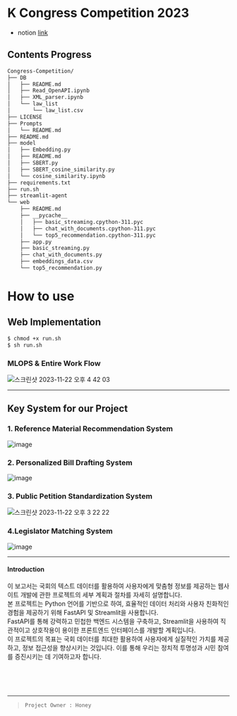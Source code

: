 # K Congress Competition 2023
- notion [link](https://emphasized-leech-c56.notion.site/K-Congress-Data-Competition-3762258f913047dd9bfb563a6c3b4cd3?pvs=4)

## Contents Progress
```bash
Congress-Competition/
├── DB
│   ├── README.md
│   ├── Read_OpenAPI.ipynb
│   ├── XML_parser.ipynb
│   └── law_list
│       └── law_list.csv
├── LICENSE
├── Prompts
│   └── README.md
├── README.md
├── model
│   ├── Embedding.py
│   ├── README.md
│   ├── SBERT.py
│   ├── SBERT_cosine_similarity.py
│   └── cosine_similarity.ipynb
├── requirements.txt
├── run.sh
├── streamlit-agent
└── web
    ├── README.md
    ├── __pycache__
    │   ├── basic_streaming.cpython-311.pyc
    │   ├── chat_with_documents.cpython-311.pyc
    │   └── top5_recommendation.cpython-311.pyc
    ├── app.py
    ├── basic_streaming.py
    ├── chat_with_documents.py
    ├── embeddings_data.csv
    └── top5_recommendation.py
```

# How to use
## Web Implementation
```bash
$ chmod +x run.sh
$ sh run.sh
```

### MLOPS & Entire Work Flow
![스크린샷 2023-11-22 오후 4 42 03](https://github.com/sparkerhoney/Congress_Competition/assets/108461006/570f60bf-df72-4c19-9411-1e6b0ff471a6)

---

## Key System for our Project
### 1. Reference Material Recommendation System
![image](https://github.com/sparkerhoney/Congress_Competition/assets/108461006/48a4afbd-eaee-4729-b602-3c8d7c7bf5a8)

### 2. Personalized Bill Drafting System
![image](https://github.com/sparkerhoney/Congress_Competition/assets/108461006/031e91fe-00a3-4bf3-8d61-1bcce8beef89)

### 3. Public Petition Standardization System
![스크린샷 2023-11-22 오후 3 22 22](https://github.com/sparkerhoney/Congress_Competition/assets/108461006/84381997-29b3-451b-a2fd-8d810527d13f)

### 4.Legislator Matching System
![image](https://github.com/sparkerhoney/Congress_Competition/assets/108461006/9450bf12-2c81-4708-93eb-4fe321465fc5)

---

#### Introduction
이 보고서는 국회의 텍스트 데이터를 활용하여 사용자에게 맞춤형 정보를 제공하는 웹사이트 개발에 관한 프로젝트의 세부 계획과 절차를 자세히 설명합니다.<br>
본 프로젝트는 Python 언어를 기반으로 하여, 효율적인 데이터 처리와 사용자 친화적인 경험을 제공하기 위해 FastAPI 및 Streamlit을 사용합니다.<br>
FastAPI를 통해 강력하고 민첩한 백엔드 시스템을 구축하고, Streamlit을 사용하여 직관적이고 상호작용이 용이한 프론트엔드 인터페이스를 개발할 계획입니다.<br>
이 프로젝트의 목표는 국회 데이터를 최대한 활용하여 사용자에게 실질적인 가치를 제공하고, 정보 접근성을 향상시키는 것입니다. 이를 통해 우리는 정치적 투명성과 시민 참여를 증진시키는 데 기여하고자 합니다.<br>

<br>
<br>
<br>

---

> `Project Owner : Honey`